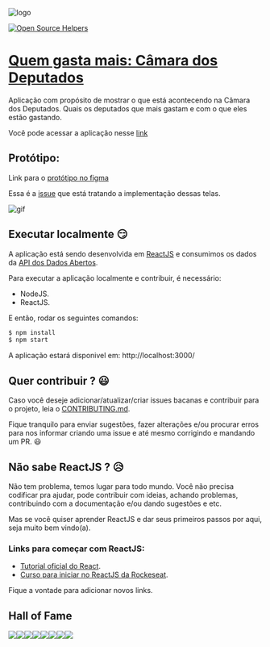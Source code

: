 ![logo](https://i.imgur.com/HoU80jB.png?1)

[![Open Source Helpers](https://www.codetriage.com/rickecr/camaradosdeputados/badges/users.svg)](https://www.codetriage.com/rickecr/camaradosdeputados)
# [Quem gasta mais: Câmara dos Deputados](https://quem-gasta-mais.netlify.app/)
Aplicação com propósito de mostrar o que está acontecendo na Câmara dos Deputados. Quais os deputados que mais gastam e com o que eles estão gastando.

Você pode acessar a aplicação nesse [link](https://quem-gasta-mais.netlify.app/)

## Protótipo:

Link para o [protótipo no figma](https://www.figma.com/file/d0EXcqtCoKIkeDIz5pBeGd/Prototype?node-id=0%3A1)

Essa é a [issue](https://github.com/richecr/CamaraDosDeputados/issues/73) que está tratando a implementação dessas telas.

![gif](https://i.picasion.com/pic90/fa68c94996a96f37ff241ae83369ad76.gif)

## Executar localmente :smirk:

A aplicação está sendo desenvolvida em [ReactJS](https://reactjs.org/) e consumimos os dados da [API dos Dados Abertos](https://dadosabertos.camara.leg.br/swagger/api.html).

Para executar a aplicação localmente e contribuir, é necessário:

- NodeJS.
- ReactJS.

E então, rodar os seguintes comandos:

```sh
$ npm install
$ npm start
```
A aplicação estará disponivel em: http://localhost:3000/


## Quer contribuir ? :smiley:

Caso você deseje adicionar/atualizar/criar issues bacanas e contribuir para o projeto, leia o [CONTRIBUTING.md](CONTRIBUTING.md).

Fique tranquilo para enviar sugestões, fazer alterações e/ou procurar erros para nos informar criando uma issue e até mesmo corrigindo e mandando um PR. :smiley:


## Não sabe ReactJS ? :disappointed_relieved:

Não tem problema, temos lugar para todo mundo. Você não precisa codificar pra ajudar, pode contribuir com ideias, achando problemas, contribuindo com a documentação e/ou dando sugestões e etc.

Mas se você quiser aprender ReactJS e dar seus primeiros passos por aqui, seja muito bem vindo(a).

### Links para começar com ReactJS:
- [Tutorial oficial do React](https://pt-br.reactjs.org/docs/getting-started.html#try-react).
- [Curso para iniciar no ReactJS da Rockeseat](https://skylab.rocketseat.com.br/node/curso-react-js).

Fique a vontade para adicionar novos links.

## Hall of Fame

[![](https://sourcerer.io/fame/Rickecr/Rickecr/CamaraDosDeputados/images/0)](https://sourcerer.io/fame/Rickecr/Rickecr/CamaraDosDeputados/links/0)[![](https://sourcerer.io/fame/Rickecr/Rickecr/CamaraDosDeputados/images/1)](https://sourcerer.io/fame/Rickecr/Rickecr/CamaraDosDeputados/links/1)[![](https://sourcerer.io/fame/Rickecr/Rickecr/CamaraDosDeputados/images/2)](https://sourcerer.io/fame/Rickecr/Rickecr/CamaraDosDeputados/links/2)[![](https://sourcerer.io/fame/Rickecr/Rickecr/CamaraDosDeputados/images/3)](https://sourcerer.io/fame/Rickecr/Rickecr/CamaraDosDeputados/links/3)[![](https://sourcerer.io/fame/Rickecr/Rickecr/CamaraDosDeputados/images/4)](https://sourcerer.io/fame/Rickecr/Rickecr/CamaraDosDeputados/links/4)[![](https://sourcerer.io/fame/Rickecr/Rickecr/CamaraDosDeputados/images/5)](https://sourcerer.io/fame/Rickecr/Rickecr/CamaraDosDeputados/links/5)[![](https://sourcerer.io/fame/Rickecr/Rickecr/CamaraDosDeputados/images/6)](https://sourcerer.io/fame/Rickecr/Rickecr/CamaraDosDeputados/links/6)[![](https://sourcerer.io/fame/Rickecr/Rickecr/CamaraDosDeputados/images/7)](https://sourcerer.io/fame/Rickecr/Rickecr/CamaraDosDeputados/links/7)
